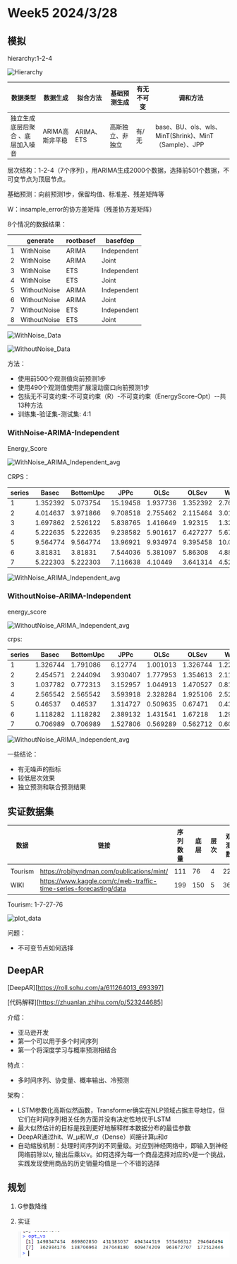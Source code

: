 # Week5 2024/3/28

## 模拟

hierarchy:1-2-4

![Hierarchy](Typora_images/Hierarchy.png)

| 数据类型                          | 数据生成        | 拟合方法   | 基础预测生成     | 有无不可变 | 调和方法                                              |
| --------------------------------- | --------------- | ---------- | ---------------- | ---------- | ----------------------------------------------------- |
| 独立生成底层后聚合 、底层加入噪音 | ARIMA高斯非平稳 | ARIMA、ETS | 高斯独立、非独立 | 有/无      | base、BU、ols、wls、MinT(Shrink)、MinT（Sample）、JPP |

层次结构：1-2-4（7个序列），用ARIMA生成2000个数据，选择前501个数据，不可变节点为顶层节点。

基础预测：向前预测1步，保留均值、标准差、残差矩阵等

W：insample_error的协方差矩阵（残差协方差矩阵）



8个情况的数据结果：

|      | generate     | rootbasef | basefdep    |
| ---- | ------------ | --------- | ----------- |
| 1    | WithNoise    | ARIMA     | Independent |
| 2    | WithNoise    | ARIMA     | Joint       |
| 3    | WithNoise    | ETS       | Independent |
| 4    | WithNoise    | ETS       | Joint       |
| 5    | WithoutNoise | ARIMA     | Independent |
| 6    | WithoutNoise | ARIMA     | Joint       |
| 7    | WithoutNoise | ETS       | Independent |
| 8    | WithoutNoise | ETS       | Joint       |

![WithNoise_Data](Typora_images/WithNoise_Data.png)

![WithoutNoise_Data](Typora_images/WithoutNoise_Data.png)

方法：

* 使用前500个观测值向前预测1步
* 使用490个观测值使用扩展滚动窗口向前预测1步
* 包括无不可变约束-不可变约束（R）-不可变约束（EnergyScore-Opt）--共13种方法
* 训练集-验证集-测试集: 4:1

### WithNoise-ARIMA-Independent

Energy_Score

![WithNoise_ARIMA_Independent_avg](Typora_images/WithNoise_ARIMA_Independent_avg.png)

CRPS：

| series | Basec    | BottomUpc | JPPc     | OLSc     | OLScv    | WLSc     | WLScv    | MinTSamc | MinTSamcv | MinTShrc | MinTShrcv | EnergyScore_Opt |
| ------ | -------- | --------- | -------- | -------- | -------- | -------- | -------- | -------- | --------- | -------- | --------- | --------------- |
| 1      | 1.352392 | 5.073754  | 15.19458 | 1.937736 | 1.352392 | 2.768625 | 1.352392 | 1.860023 | 1.352392  | 1.532332 | 1.352392  | 1.347744        |
| 2      | 4.014637 | 3.971866  | 9.708518 | 2.755462 | 2.115464 | 3.010976 | 2.010654 | 1.685332 | 1.963052  | 1.686943 | 1.7439    | 1.698299        |
| 3      | 1.697862 | 2.526122  | 5.838765 | 1.416649 | 1.92315  | 1.323409 | 1.810286 | 1.685123 | 1.770855  | 1.432044 | 1.479632  | 1.306151        |
| 4      | 5.222635 | 5.222635  | 9.238582 | 5.901617 | 6.427277 | 5.676432 | 6.553402 | 6.651822 | 7.19957   | 6.745501 | 7.176474  | 6.341757        |
| 5      | 9.564774 | 9.564774  | 13.96921 | 9.934974 | 9.395458 | 10.05882 | 9.234549 | 7.933022 | 7.883719  | 8.301281 | 8.152714  | 6.858743        |
| 6      | 3.81831  | 3.81831   | 7.544036 | 5.381097 | 5.86308  | 4.889413 | 5.704874 | 4.609394 | 4.499104  | 4.8229   | 4.905182  | 4.897648        |
| 7      | 5.222303 | 5.222303  | 7.116638 | 4.10449  | 3.641314 | 4.525419 | 3.745575 | 4.603012 | 4.519884  | 4.537724 | 4.491093  | 8.930895        |

![WithNoise_ARIMA_Independent_avg](Typora_images/WithNoise_ARIMA_Independent_avg.png)

### WithoutNoise-ARIMA-Independent

energy_score

![WithoutNoise_ARIMA_Independent_avg](Typora_images/WithoutNoise_ARIMA_Independent_avg.png)

crps:

| series | Basec    | BottomUpc | JPPc     | OLSc     | OLScv    | WLSc     | WLScv    | MinTSamc | MinTSamcv | MinTShrc | MinTShrcv | EnergyScore_Opt |
| ------ | -------- | --------- | -------- | -------- | -------- | -------- | -------- | -------- | --------- | -------- | --------- | --------------- |
| 1      | 1.326744 | 1.791086  | 6.12774  | 1.001013 | 1.326744 | 1.224285 | 1.326744 | 2.924021 | 1.326744  | 1.105256 | 1.326744  | 1.386261        |
| 2      | 2.454571 | 2.244094  | 3.930407 | 1.777953 | 1.354613 | 2.115422 | 1.32027  | 5.519874 | 6.840788  | 1.574755 | 1.299798  | 1.471056        |
| 3      | 1.037782 | 0.772313  | 3.152957 | 1.044913 | 1.470527 | 0.810547 | 1.438431 | 2.697425 | 6.840568  | 0.698581 | 1.438621  | 0.649076        |
| 4      | 2.565542 | 2.565542  | 3.593918 | 2.328284 | 1.925106 | 2.529278 | 1.914736 | 3.220313 | 3.331334  | 2.202086 | 1.852164  | 1.649887        |
| 5      | 0.46537  | 0.46537   | 1.314727 | 0.509635 | 0.67471  | 0.43979  | 0.670695 | 2.634441 | 3.805404  | 0.576037 | 0.647985  | 1.159444        |
| 6      | 1.118282 | 1.118282  | 2.389132 | 1.431541 | 1.67218  | 1.297344 | 1.667379 | 2.289099 | 4.092272  | 1.229158 | 1.692237  | 1.367157        |
| 7      | 0.706989 | 0.706989  | 1.527806 | 0.569289 | 0.562712 | 0.602269 | 0.544174 | 0.839639 | 2.901796  | 0.656616 | 0.542339  | 1.344831        |

![WithoutNoise_ARIMA_Independent_avg](Typora_images/WithoutNoise_ARIMA_Independent_avg.png)

一些结论：

* 有无噪声的指标
* 较低层次效果
* 独立预测和联合预测结果



## 实证数据集

| 数据    | 链接                                                         | 序列数量 | 底层 | 层次 | 观测数 | 预测长度 |
| ------- | ------------------------------------------------------------ | -------- | ---- | ---- | ------ | -------- |
|         |                                                              |          |      |      |        |          |
| Tourism | https://robjhyndman.com/publications/mint/                   | 111      | 76   | 4    | 228    | 12       |
| WIKI    | https://www.kaggle.com/c/web-traffic-time-series-forecasting/data | 199      | 150  | 5    | 366    | 1        |

Tourism: 1-7-27-76

![plot_data](Typora_images/plot_data.png)

问题：

* 不可变节点如何选择

  

## DeepAR

[DeepAR][https://roll.sohu.com/a/611264013_693397]

[代码解释][https://zhuanlan.zhihu.com/p/523244685]

介绍：

* 亚马逊开发
* 第一个可以用于多个时间序列
* 第一个将深度学习与概率预测相结合

特点：

* 多时间序列、协变量、概率输出、冷预测

架构：

* LSTM参数化高斯似然函数，Transformer确实在NLP领域占据主导地位，但它们在时间序列相关任务方面并没有决定性地优于LSTM
* 最大似然估计的目标是找到更好地解释样本数据分布的最佳参数
* DeepAR通过hit、W_μ和W_σ（Dense）间接计算μ和σ
* 自动缩放机制：处理时间序列的不同量级。对应到神经网络中，即输入到神经网络前除以v, 输出后乘以v。如何选择为每一个商品选择对应的v是一个挑战，实践发现使用商品的历史销量均值是一个不错的选择

## 规划

1. G参数降维

2. 实证

   ![image-20240406020423043](Typora_images/image-20240406020423043.png)

